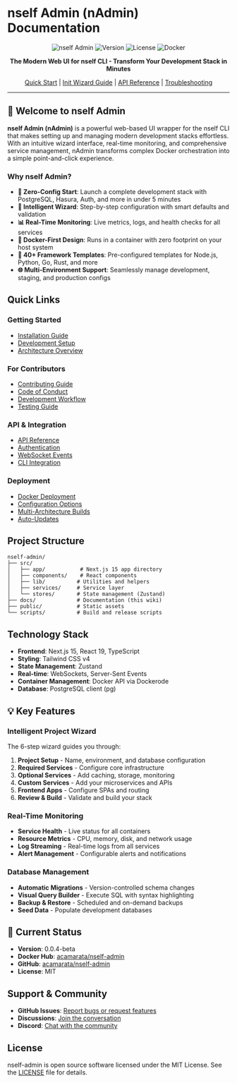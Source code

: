 # nself Admin (nAdmin) Documentation

<div align="center">

![nself Admin](https://img.shields.io/badge/nself-Admin-blue?style=for-the-badge&logo=docker&logoColor=white)
![Version](https://img.shields.io/badge/version-0.0.4--alpha-green?style=for-the-badge)
![License](https://img.shields.io/badge/license-MIT-orange?style=for-the-badge)
![Docker](https://img.shields.io/badge/Docker-Ready-2496ED?style=for-the-badge&logo=docker&logoColor=white)

**The Modern Web UI for nself CLI - Transform Your Development Stack in Minutes**

[Quick Start](Quick-Start) | [Init Wizard Guide](Init-Wizard-Guide) | [API Reference](api/Reference) | [Troubleshooting](Troubleshooting)

</div>

---

## 🚀 Welcome to nself Admin

**nself Admin (nAdmin)** is a powerful web-based UI wrapper for the nself CLI that makes setting up and managing modern development stacks effortless. With an intuitive wizard interface, real-time monitoring, and comprehensive service management, nAdmin transforms complex Docker orchestration into a simple point-and-click experience.

### Why nself Admin?

- **🎯 Zero-Config Start**: Launch a complete development stack with PostgreSQL, Hasura, Auth, and more in under 5 minutes
- **🔮 Intelligent Wizard**: Step-by-step configuration with smart defaults and validation
- **📊 Real-Time Monitoring**: Live metrics, logs, and health checks for all services
- **🐳 Docker-First Design**: Runs in a container with zero footprint on your host system
- **🔧 40+ Framework Templates**: Pre-configured templates for Node.js, Python, Go, Rust, and more
- **🌐 Multi-Environment Support**: Seamlessly manage development, staging, and production configs

## Quick Links

### Getting Started

- [Installation Guide](./deployment/Installation.md)
- [Development Setup](./developer/Setup.md)
- [Architecture Overview](./developer/Architecture.md)

### For Contributors

- [Contributing Guide](./contributing/CONTRIBUTING.md)
- [Code of Conduct](./contributing/CODE_OF_CONDUCT.md)
- [Development Workflow](./contributing/Workflow.md)
- [Testing Guide](./developer/Testing.md)

### API & Integration

- [API Reference](./api/Reference.md)
- [Authentication](./api/Authentication.md)
- [WebSocket Events](./api/WebSocket.md)
- [CLI Integration](./deployment/CLI_Integration.md)

### Deployment

- [Docker Deployment](./deployment/Docker.md)
- [Configuration Options](./deployment/Configuration.md)
- [Multi-Architecture Builds](./deployment/Multi-Arch.md)
- [Auto-Updates](./deployment/Auto-Updates.md)

## Project Structure

```
nself-admin/
├── src/
│   ├── app/           # Next.js 15 app directory
│   ├── components/    # React components
│   ├── lib/          # Utilities and helpers
│   ├── services/     # Service layer
│   └── stores/       # State management (Zustand)
├── docs/             # Documentation (this wiki)
├── public/           # Static assets
└── scripts/          # Build and release scripts
```

## Technology Stack

- **Frontend**: Next.js 15, React 19, TypeScript
- **Styling**: Tailwind CSS v4
- **State Management**: Zustand
- **Real-time**: WebSockets, Server-Sent Events
- **Container Management**: Docker API via Dockerode
- **Database**: PostgreSQL client (pg)

## 💡 Key Features

### Intelligent Project Wizard
The 6-step wizard guides you through:
1. **Project Setup** - Name, environment, and database configuration
2. **Required Services** - Configure core infrastructure
3. **Optional Services** - Add caching, storage, monitoring
4. **Custom Services** - Add your microservices and APIs
5. **Frontend Apps** - Configure SPAs and routing
6. **Review & Build** - Validate and build your stack

### Real-Time Monitoring
- **Service Health** - Live status for all containers
- **Resource Metrics** - CPU, memory, disk, and network usage
- **Log Streaming** - Real-time logs from all services
- **Alert Management** - Configurable alerts and notifications

### Database Management
- **Automatic Migrations** - Version-controlled schema changes
- **Visual Query Builder** - Execute SQL with syntax highlighting
- **Backup & Restore** - Scheduled and on-demand backups
- **Seed Data** - Populate development databases

## 🚦 Current Status

- **Version**: 0.0.4-beta
- **Docker Hub**: [acamarata/nself-admin](https://hub.docker.com/r/acamarata/nself-admin)
- **GitHub**: [acamarata/nself-admin](https://github.com/acamarata/nself-admin)
- **License**: MIT

## Support & Community

- **GitHub Issues**: [Report bugs or request features](https://github.com/acamarata/nself-admin/issues)
- **Discussions**: [Join the conversation](https://github.com/acamarata/nself-admin/discussions)
- **Discord**: [Chat with the community](https://discord.gg/nself)

## License

nself-admin is open source software licensed under the MIT License. See the [LICENSE](https://github.com/acamarata/nself-admin/blob/main/LICENSE) file for details.
